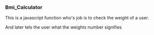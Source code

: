 ### Bmi_Calculator
This is a javascript function who's job is to check the weight of a user.

And later tels the user what the weights number signifies
